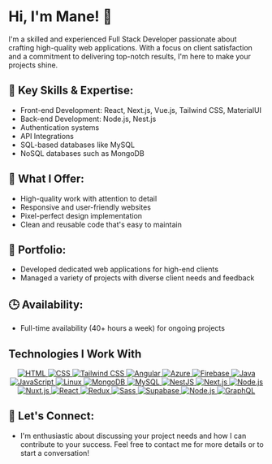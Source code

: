 # Hi, I'm Mane! 👋
I'm a skilled and experienced Full Stack Developer passionate about crafting high-quality web applications. With a focus on client satisfaction and a commitment to delivering top-notch results, I'm here to make your projects shine.

## 🌟 Key Skills & Expertise:
- Front-end Development: React, Next.js, Vue.js, Tailwind CSS, MaterialUI
- Back-end Development: Node.js, Nest.js 
- Authentication systems
- API Integrations
- SQL-based databases like MySQL
- NoSQL databases such as MongoDB

## 🚀 What I Offer:
- High-quality work with attention to detail
- Responsive and user-friendly websites
- Pixel-perfect design implementation
- Clean and reusable code that's easy to maintain

## 💼 Portfolio:
- Developed dedicated web applications for high-end clients
- Managed a variety of projects with diverse client needs and feedback

## 🕒 Availability:
- Full-time availability (40+ hours a week) for ongoing projects

## Technologies I Work With

<p align="center">
  <a href="https://skillicons.dev">
    <img src="https://img.shields.io/badge/-HTML-orange?style=flat-square&logo=html5&logoColor=white" alt="HTML">
    <img src="https://img.shields.io/badge/-CSS-blue?style=flat-square&logo=css3&logoColor=white" alt="CSS">
    <img src="https://img.shields.io/badge/-Tailwind_CSS-blue?style=flat-square&logo=tailwind-css&logoColor=white" alt="Tailwind CSS">
    <img src="https://img.shields.io/badge/-Angular-red?style=flat-square&logo=angular&logoColor=white" alt="Angular">
    <img src="https://img.shields.io/badge/-Azure-blue?style=flat-square&logo=microsoftazure&logoColor=white" alt="Azure">
    <img src="https://img.shields.io/badge/-Firebase-yellow?style=flat-square&logo=firebase&logoColor=white" alt="Firebase">
    <img src="https://img.shields.io/badge/-Java-orange?style=flat-square&logo=java&logoColor=white" alt="Java">
    <img src="https://img.shields.io/badge/-JavaScript-yellow?style=flat-square&logo=javascript&logoColor=white" alt="JavaScript">
    <img src="https://img.shields.io/badge/-Linux-lightgrey?style=flat-square&logo=linux&logoColor=white" alt="Linux">
    <img src="https://img.shields.io/badge/-MongoDB-green?style=flat-square&logo=mongodb&logoColor=white" alt="MongoDB">
    <img src="https://img.shields.io/badge/-MySQL-blue?style=flat-square&logo=mysql&logoColor=white" alt="MySQL">
    <img src="https://img.shields.io/badge/-NestJS-red?style=flat-square&logo=nestjs&logoColor=white" alt="NestJS">
    <img src="https://img.shields.io/badge/-Next.js-black?style=flat-square&logo=next.js&logoColor=white" alt="Next.js">
    <img src="https://img.shields.io/badge/-Node.js-green?style=flat-square&logo=node.js&logoColor=white" alt="Node.js">
    <img src="https://img.shields.io/badge/-Nuxt.js-black?style=flat-square&logo=nuxt.js&logoColor=white" alt="Nuxt.js">
    <img src="https://img.shields.io/badge/-React-blue?style=flat-square&logo=react&logoColor=white" alt="React">
    <img src="https://img.shields.io/badge/-Redux-purple?style=flat-square&logo=redux&logoColor=white" alt="Redux">
    <img src="https://img.shields.io/badge/-Sass-pink?style=flat-square&logo=sass&logoColor=white" alt="Sass">
    <img src="https://img.shields.io/badge/-Supabase-blue?style=flat-square&logo=supabase&logoColor=white" alt="Supabase">
    <img src="https://img.shields.io/badge/-Node.js-green?style=flat-square&logo=node.js&logoColor=white" alt="Node.js">
    <img src="https://img.shields.io/badge/-GraphQL-pink?style=flat-square&logo=graphql&logoColor=white" alt="GraphQL">
  </a>
</p>


## 💬 Let's Connect:
- I'm enthusiastic about discussing your project needs and how I can contribute to your success. Feel free to contact me for more details or to start a conversation!

